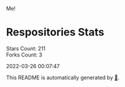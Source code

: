 Me!

# Respositories Stats
Stars Count: 211  
Forks Count: 3

2022-03-26 00:07:47  

This README is automatically generated by [🐰](https://github.com/rnitta/rnitta).
